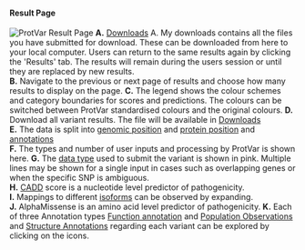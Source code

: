 #### <a id="result-page"></a>Result Page

![ProtVar Result Page](images/result_page.png)
**A.** [Downloads](#further-info:downloads) A. My downloads contains all the files you have submitted for download. These can be downloaded from here to your local computer. Users can return to the same results again by clicking the 'Results' tab. The results will remain during the users session or until they are replaced by new results.   
**B.** Navigate to the previous or next page of results and choose how many results to display on the page.
**C.** The legend shows the colour schemes and category boundaries for scores and predictions. The colours can be switched between ProtVar standardised colours and the original colours.
**D.** Download all variant results. The file will be available in [Downloads](#further-info:downloads)  
**E.** The data is split into [genomic position](#further-info:genomic-position) and [protein position](#further-info:protein-position) and [annotations](#further-info:annotations)  
**F.** The types and number of user inputs and processing by ProtVar is shown here.
**G.** The [data type](#further-info:data-types) used to submit the variant is shown in pink. Multiple lines may be shown for a single input in cases such as overlapping genes or when the specific SNP is ambiguous.  
**H.** [CADD](#further-info:cadd) score is a nucleotide level predictor of pathogenicity.  
**I.** Mappings to different [isoforms](#further-info:isoforms) can be observed by expanding.  
**J.** AlphaMissense is an amino acid level predictor of pathogenicity.
**K.** Each of three Annotation types [Function annotation](#further-info:function-annotations) and [Population Observations](#further-info:population-observations) and [Structure Annotations](#further-info:structure-annotations) regarding each variant can be explored by clicking on the icons.
